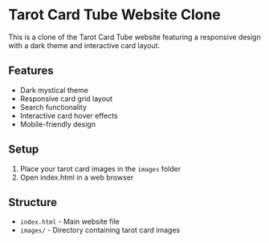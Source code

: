 # Tarot Card Tube Website Clone

This is a clone of the Tarot Card Tube website featuring a responsive design with a dark theme and interactive card layout.

## Features
- Dark mystical theme
- Responsive card grid layout
- Search functionality
- Interactive card hover effects
- Mobile-friendly design

## Setup
1. Place your tarot card images in the `images` folder
2. Open index.html in a web browser

## Structure
- `index.html` - Main website file
- `images/` - Directory containing tarot card images
